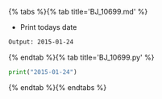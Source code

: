 {% tabs %}{% tab title='BJ_10699.md' %}

* Print todays date

```txt
Output: 2015-01-24
```

{% endtab %}{% tab title='BJ_10699.py' %}

```py
print("2015-01-24")
```

{% endtab %}{% endtabs %}
